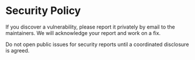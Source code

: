 # Security Policy

If you discover a vulnerability, please report it privately by email to the maintainers. We will acknowledge your report and work on a fix.

Do not open public issues for security reports until a coordinated disclosure is agreed.


